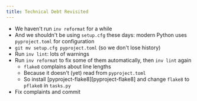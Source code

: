 ```yaml
---
title: Technical Debt Revisited
---
```


-   We haven't run `inv reformat` for a while
-   And we shouldn't be using `setup.cfg` these days: modern Python uses `pyproject.toml` for configuration
-   `git mv setup.cfg pyproject.toml` (so we don't lose history)
-   Run `inv lint`: lots of warnings
-   Run `inv reformat` to fix some of them automatically, then `inv lint` again
    -   `flake8` complains about line lengths
    -   Because it doesn't (yet) read from `pyproject.toml`
    -   So install [pyproject-flake8][pyproject-flake8] and change `flake8` to `pflake8` in `tasks.py`
-   Fix complaints and commit
